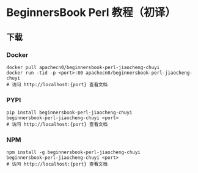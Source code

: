 # BeginnersBook Perl 教程（初译）

## 下载

### Docker

```
docker pull apachecn0/beginnersbook-perl-jiaocheng-chuyi
docker run -tid -p <port>:80 apachecn0/beginnersbook-perl-jiaocheng-chuyi
# 访问 http://localhost:{port} 查看文档
```

### PYPI

```
pip install beginnersbook-perl-jiaocheng-chuyi
beginnersbook-perl-jiaocheng-chuyi <port>
# 访问 http://localhost:{port} 查看文档
```

### NPM

```
npm install -g beginnersbook-perl-jiaocheng-chuyi
beginnersbook-perl-jiaocheng-chuyi <port>
# 访问 http://localhost:{port} 查看文档
```